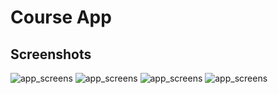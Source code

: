# Course App

## Screenshots
![app_screens](https://raw.githubusercontent.com/Meetpatel-09/course_app/28_03_2022/assets/images/ss1.png)  ![app_screens](https://raw.githubusercontent.com/Meetpatel-09/course_app/28_03_2022/assets/images/ss2.png) ![app_screens](https://raw.githubusercontent.com/Meetpatel-09/course_app/28_03_2022/assets/images/ss4.png)  ![app_screens](https://raw.githubusercontent.com/Meetpatel-09/course_app/28_03_2022/assets/images/ss3.png)
